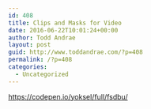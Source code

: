 ```yaml
---
id: 408
title: Clips and Masks for Video
date: 2016-06-22T10:01:24+00:00
author: Todd Andrae
layout: post
guid: http://www.toddandrae.com/?p=408
permalink: /?p=408
categories:
  - Uncategorized
---
```

https://codepen.io/yoksel/full/fsdbu/